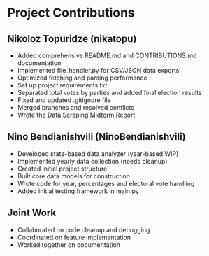 # Project Contributions

## Nikoloz Topuridze (nikatopu)
- Added comprehensive README.md and CONTRIBUTIONS.md documentation
- Implemented file_handler.py for CSV/JSON data exports
- Optimized fetching and parsing performance
- Set up project requirements.txt
- Separated total votes by parties and added final election results
- Fixed and updated .gitignore file
- Merged branches and resolved conflicts
- Wrote the Data Scraping Midterm Report

## Nino Bendianishvili (NinoBendianishvili)
- Developed state-based data analyzer (year-based WIP)
- Implemented yearly data collection (needs cleanup)
- Created initial project structure
- Built core data models for construction
- Wrote code for year, percentages and electoral vote handling
- Added initial testing framework in main.py

## Joint Work
- Collaborated on code cleanup and debugging
- Coordinated on feature implementation
- Worked together on documentation